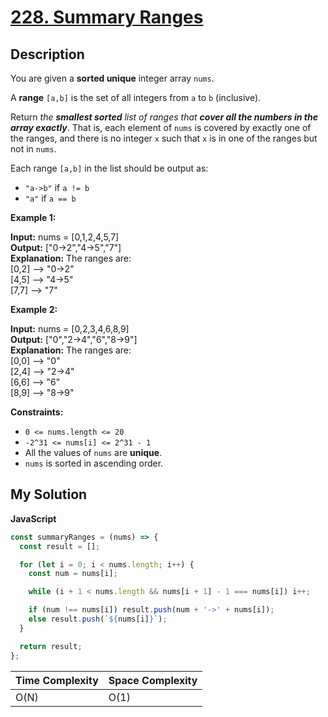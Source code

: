 # [228. Summary Ranges](https://leetcode.com/problems/summary-ranges)

## Description

You are given a **sorted unique** integer array `nums`.

A **range** `[a,b]` is the set of all integers from `a` to `b` (inclusive).

Return _the **smallest sorted** list of ranges that **cover all the numbers in the array exactly**_. That is, each element of `nums` is covered by exactly one of the ranges, and there is no integer `x` such that `x` is in one of the ranges but not in `nums`.

Each range `[a,b]` in the list should be output as:

- `"a->b"` if `a != b`
- `"a"` if `a == b`

**Example 1:**

**Input:** nums = \[0,1,2,4,5,7\]  
**Output:** \["0->2","4->5","7"\]  
**Explanation:** The ranges are:  
\[0,2\] --> "0->2"  
\[4,5\] --> "4->5"  
\[7,7\] --> "7"

**Example 2:**

**Input:** nums = \[0,2,3,4,6,8,9\]  
**Output:** \["0","2->4","6","8->9"\]  
**Explanation:** The ranges are:  
\[0,0\] --> "0"  
\[2,4\] --> "2->4"  
\[6,6\] --> "6"  
\[8,9\] --> "8->9"

**Constraints:**

- `0 <= nums.length <= 20`
- `-2^31 <= nums[i] <= 2^31 - 1`
- All the values of `nums` are **unique**.
- `nums` is sorted in ascending order.

## My Solution

**JavaScript**

```js
const summaryRanges = (nums) => {
  const result = [];

  for (let i = 0; i < nums.length; i++) {
    const num = nums[i];

    while (i + 1 < nums.length && nums[i + 1] - 1 === nums[i]) i++;

    if (num !== nums[i]) result.push(num + '->' + nums[i]);
    else result.push(`${nums[i]}`);
  }

  return result;
};
```

| Time Complexity | Space Complexity |
| --------------- | ---------------- |
| O(N)            | O(1)             |

